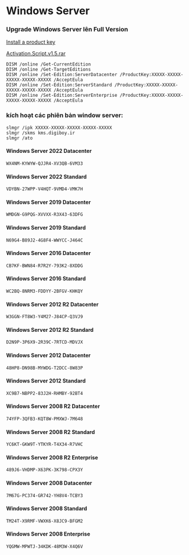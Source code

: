 # Windows Server

### Upgrade Windows Server lên Full Version

[Install a product key](https://docs.microsoft.com/en-us/windows-server/get-started/kms-client-activation-keys#install-a-product-key)

[Activation.Script.v1.5.rar](https://github.com/caothu159/Microsoft-Activation-Scripts)

```
DISM /online /Get-CurrentEdition
DISM /online /Get-TargetEditions
DISM /online /Set-Edition:ServerDatacenter /ProductKey:XXXXX-XXXXX-XXXXX-XXXXX-XXXXX /AcceptEula
DISM /online /Set-Edition:ServerStandard /ProductKey:XXXXX-XXXXX-XXXXX-XXXXX-XXXXX /AcceptEula
DISM /online /Set-Edition:ServerEnterprise /ProductKey:XXXXX-XXXXX-XXXXX-XXXXX-XXXXX /AcceptEula
```

### kích hoạt các phiên bản window server:

```
slmgr /ipk XXXXX-XXXXX-XXXXX-XXXXX-XXXXX
slmgr /skms kms.digiboy.ir
slmgr /ato
```

#### Windows Server 2022 Datacenter
```
WX4NM-KYWYW-QJJR4-XV3QB-6VM33
```

#### Windows Server 2022 Standard
```
VDYBN-27WPP-V4HQT-9VMD4-VMK7H
```

#### Windows Server 2019 Datacenter
```
WMDGN-G9PQG-XVVXX-R3X43-63DFG
```

#### Windows Server 2019 Standard
```
N69G4-B89J2-4G8F4-WWYCC-J464C
```

#### Windows Server 2016 Datacenter
```
CB7KF-BWN84-R7R2Y-793K2-8XDDG
```

#### Windows Server 2016 Standard
```
WC2BQ-8NRM3-FDDYY-2BFGV-KHKQY
```

#### Windows Server 2012 R2 Datacenter
```
W3GGN-FT8W3-Y4M27-J84CP-Q3VJ9
```

#### Windows Server 2012 R2 Standard
```
D2N9P-3P6X9-2R39C-7RTCD-MDVJX
```

#### Windows Server 2012 Datacenter
```
48HP8-DN98B-MYWDG-T2DCC-8W83P
```

#### Windows Server 2012 Standard
```
XC9B7-NBPP2-83J2H-RHMBY-92BT4
```

#### Windows Server 2008 R2 Datacenter
```
74YFP-3QFB3-KQT8W-PMXWJ-7M648
```

#### Windows Server 2008 R2 Standard
```
YC6KT-GKW9T-YTKYR-T4X34-R7VHC
```

#### Windows Server 2008 R2 Enterprise
```
489J6-VHDMP-X63PK-3K798-CPX3Y
```

#### Windows Server 2008 Datacenter
```
7M67G-PC374-GR742-YH8V4-TCBY3
```

#### Windows Server 2008 Standard
```
TM24T-X9RMF-VWXK6-X8JC9-BFGM2
```

#### Windows Server 2008 Enterprise
```
YQGMW-MPWTJ-34KDK-48M3W-X4Q6V
```
